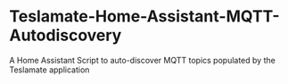 # Teslamate-Home-Assistant-MQTT-Autodiscovery
A Home Assistant Script to auto-discover MQTT topics populated by the Teslamate application
